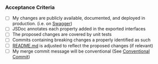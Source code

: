 <!--
If a new Resource class was created in this PR, have you done the following?
- Instantiated the new resource somewhere
    - either on the base [PlatformResource class](https://github.com/coveo/platform-client/blob/master/src/resources/PlatformResources.ts)
    - or on another resource
- Exported the class and its interfaces so that they are reachable from the [Entry file](https://github.com/coveo/platform-client/blob/master/src/Entry.ts)
 -->

### Acceptance Criteria

<!-- PRs that don't respect all of those criteria won't be merged. -->

-   [ ] My changes are publicly available, documented, and deployed in production. (i.e. on [Swagger](https://platform.cloud.coveo.com/docs))
-   [ ] JSDoc annotates each property added in the exported interfaces
-   [ ] The proposed changes are covered by unit tests
-   [ ] Commits containing breaking changes a properly identified as such
-   [ ] [README.md](https://github.com/coveo/platform-client/blob/master/README.md) is adjusted to reflect the proposed changes (if relevant)
-   [ ] My merge commit message will be conventional (See [Conventional Commit](https://www.conventionalcommits.org/en/v1.0.0/))
